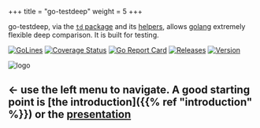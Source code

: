 +++
title = "go-testdeep"
weight = 5
+++

go-testdeep, via the
[`td` package](https://pkg.go.dev/github.com/maxatome/go-testdeep/td)
and its
[helpers](https://pkg.go.dev/github.com/maxatome/go-testdeep/helpers),
allows [golang](https://golang.org/) extremely flexible deep
comparison. It is built for testing.

[![GoLines](https://img.shields.io/badge/43971-lines_of_go-brightgreen?classes=inline)](https://github.com/maxatome/go-testdeep)
[![Coverage Status](https://coveralls.io/repos/github/maxatome/go-testdeep/badge.svg?branch=master&classes=inline)](https://coveralls.io/github/maxatome/go-testdeep?branch=master)
[![Go Report Card](https://goreportcard.com/badge/github.com/maxatome/go-testdeep?classes=inline)](https://goreportcard.com/report/github.com/maxatome/go-testdeep)
[![Releases](https://img.shields.io/badge/%23%20releases-27-blueviolet?classes=inline)](https://github.com/maxatome/go-testdeep/releases)
[![Version](https://img.shields.io/github/tag/maxatome/go-testdeep.svg?classes=inline)](https://github.com/maxatome/go-testdeep/releases)

![logo](images/logo.png)

## ← use the left menu to navigate. A good starting point is [the introduction]({{% ref "introduction" %}}) or the [presentation](/prez)
